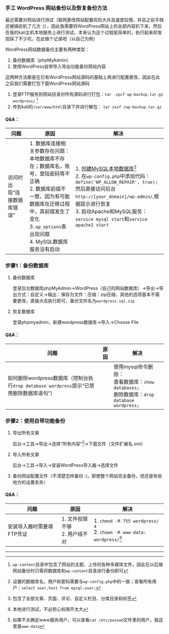 ### 手工 WordPress 网站备份以及恢复备份方法

最近需要对网站进行测试（联网更改网站配置风险大并且速度较慢，并且之前手贱还被搞宕机了几次 :(），因此我需要将WordPress网站上的全部内容扒下来，然后在我的kali主机本地服务上进行测试。本来认为这个过程挺简单的，执行起来却发现踩了不少坑，在此做个记录吧（以自己为例）

WordPress网站数据备份主要有两种类型：

1. 备份数据库（phpMyAdmin）
2. 使用WordPress自带导入导出功能备份网站内容

这两种方法都是在已有WordPress网站源码的基础上再进行配置更改，因此在此之前我们需要打包下载WordPress网站源码

1. 登录FTP服务到网站目录对所有源码进行打包：`tar -zpcf wp-backup.tar.gz wordpress/` [^5]
2. 传到kali的`/var/www/html`目录下并进行解包： `tar zxvf /wp-backup.tar.gz`

#### Q&A：

| 问题                       | 原因                                                         | 解决                                                         |
| -------------------------- | ------------------------------------------------------------ | ------------------------------------------------------------ |
| 访问时出现“连接数据库错误” | 1. 数据库连接相关参数存在问题：本地数据库不存在；数据库名，账号，登陆密码等不正确<br />2. 数据库前缀不一致，因为有可能数据库在迁移过程中，其前缀发生了变化<br />3. `wp_options`表出现问题<br />4. MySQL数据库服务没有启动 | 1. [创建MySQL本地数据库](https://blog.csdn.net/Doutd_y/article/details/88261626)[^2]<br />2. 在`wp-config.php`中添加代码：`define('WP_ALLOW_REPAIR', true);`然后直接访问后台`http://[your_domain]/wp-admin/`,根据提示进行恢复<br />3. 启动Apache和MySQL服务：`service mysql start`和`service apache2 start` |



### 步骤1：备份数据库

1. 备份数据库

   登录后台数据库phpMyAdmin→WordPress（自己的网站数据库）→导出→导出方式：自定义→输出：保存为文件：压缩：zip压缩，其他的选项基本不需要更改，直接点击执行即可，备份文件名为`wordpress.sql.zip`

2. 恢复数据库

   登录phpmyadmin，新建wordpress数据库→导入→Choose File

#### Q&A：

| 问题                                                         | 原因 | 解决                                                         |
| ------------------------------------------------------------ | ---- | ------------------------------------------------------------ |
| 如何删除wordpress数据库（控制台执行`drop database wordpress`提示“已禁用删除数据库语句”） |      | 使用mysql命令删除：<br />查看数据库：`show databases;`<br />删除数据库：`drop database wordpress;` |

### 步骤2：使用自带功能备份

1. 导出所有文章

   后台→工具→导出→选择“所有内容”[^1]→下载文件（文件扩展名.xml）

2. 导入所有文章

   后台→工具→导入→安装WordPress导入器→选择文件

3. 备份网站配置文件（不清楚怎样备份 :(，即使整个网站完全备份，但还是有些地方的设置丢失）

####   Q&A：

| 问题                      | 原因                               | 解决                                                         |
| ------------------------- | ---------------------------------- | ------------------------------------------------------------ |
| 安装导入器时需要填FTP凭证 | 1. 文件权限不够<br />2. 用户组不对 | 1. `chmod -R 755 wordpress/` [^3]<br />2. `chown -R www-data: wordpress/`[^4] |



---

[^1]: 包含了全部文章、页面、评论、自定义栏目、分类目录和标签
[^2]: 设置的数据库名，用户和密码需要与`wp-config.php`中的一致；查看所有用户：`select user,host from mysql.user;`
[^3]: 本地进行测试，不必担心权限开太大
[^4]: 如果不太确定www服务用户，可以查看`cat /etc/passwd`文件里的用户，我这里是`www-data`
[^5]: `wp-content`目录中包含了网站的主题、上传的各种多媒体文件，因此在以后做网站备份时只需将数据库和`wp-content`目录进行备份即可